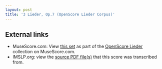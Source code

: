 ```yaml
---
layout: post
title: '3 Lieder, Op.7 (OpenScore Lieder Corpus)'
---
```


## External links

- MuseScore.com: View [this set] as part of the [OpenScore Lieder] collection on MuseScore.com.
- IMSLP.org: view the [source PDF file(s)][IMSLP] that this score was transcribed from.

[IMSLP]: https://imslp.org/wiki/Special:ReverseLookup/133722
[this set]: https://musescore.com/openscore-lieder-corpus/sets/5100878
[OpenScore Lieder]: https://musescore.com/openscore-lieder-corpus

